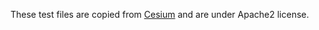 These test files are copied from [Cesium](https://github.com/AnalyticalGraphicsInc/cesium/blob/master/Specs/Scene/Batched3DModel3DTileContentSpec.js) and are under Apache2 license.
